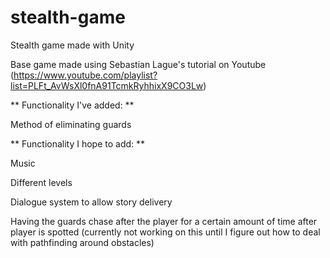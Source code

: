 # stealth-game
Stealth game made with Unity

Base game made using Sebastian Lague's tutorial on Youtube (https://www.youtube.com/playlist?list=PLFt_AvWsXl0fnA91TcmkRyhhixX9CO3Lw)

** Functionality I've added: **

Method of eliminating guards


** Functionality I hope to add: **
  
Music 

Different levels

Dialogue system to allow story delivery

Having the guards chase after the player for a certain amount of time after player is spotted (currently not working on this until I figure out how to deal with pathfinding around obstacles)

